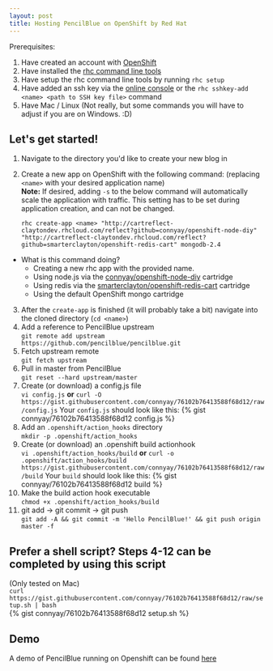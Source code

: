 ```yaml
---
layout: post
title: Hosting PencilBlue on OpenShift by Red Hat
---
```


Prerequisites:

1. Have created an account with [OpenShift](https://www.openshift.com/app/account/new)
2. Have installed the [rhc command line tools](https://developers.openshift.com/en/getting-started-client-tools.html)
3. Have setup the rhc command line tools by running `rhc setup`
4. Have added an ssh key via the [online console](https://openshift.redhat.com/app/console/settings) or the `rhc sshkey-add <name> <path to SSH key file>` command
5. Have Mac / Linux (Not really, but some commands you will have to adjust if you are on Windows. :D)


## Let's get started!

1. Navigate to the directory you'd like to create your new blog in
2. Create a new app on OpenShift with the following command: (replacing `<name>` with your desired application name)  
    **Note:** If desired, adding `-s` to the below command will automatically scale the application with traffic. This setting has to be set during application creation, and can not be changed.

    ```
    rhc create-app <name> "http://cartreflect-claytondev.rhcloud.com/reflect?github=connyay/openshift-node-diy" "http://cartreflect-claytondev.rhcloud.com/reflect?github=smarterclayton/openshift-redis-cart" mongodb-2.4
    ```
  - What is this command doing?
      - Creating a new rhc app with the provided name.
      - Using node.js via the [connyay/openshift-node-diy](https://github.com/connyay/openshift-node-diy) cartridge
      - Using redis via the [smarterclayton/openshift-redis-cart](https://github.com/smarterclayton/openshift-redis-cart) cartridge
      - Using the default OpenShift mongo cartridge
  
3. After the `create-app` is finished (it will probably take a bit) navigate into the cloned directory (`cd <name>`)
4. Add a reference to PencilBlue upstream  
    `git remote add upstream https://github.com/pencilblue/pencilblue.git`
5. Fetch upstream remote  
    `git fetch upstream`
6. Pull in master from PencilBlue  
    `git reset --hard upstream/master`
7. Create (or download) a config.js file  
    `vi config.js` **or** `curl -O https://gist.githubusercontent.com/connyay/76102b76413588f68d12/raw/config.js`
    Your `config.js` should look like this: 
    {% gist connyay/76102b76413588f68d12 config.js %}
8. Add an `.openshift/action_hooks` directory  
    `mkdir -p .openshift/action_hooks`
9. Create (or download) an .openshift build actionhook  
    `vi .openshift/action_hooks/build` **or** `curl -o .openshift/action_hooks/build https://gist.githubusercontent.com/connyay/76102b76413588f68d12/raw/build`
    Your `build` should look like this: 
    {% gist connyay/76102b76413588f68d12 build %}
10. Make the build action hook executable  
    `chmod +x .openshift/action_hooks/build`
12. git add -> git commit -> git push  
    `git add -A && git commit -m 'Hello PencilBlue!' && git push origin master -f`


## Prefer a shell script? Steps 4-12 can be completed by using this script
(Only tested on Mac)  
`curl https://gist.githubusercontent.com/connyay/76102b76413588f68d12/raw/setup.sh | bash`  
{% gist connyay/76102b76413588f68d12 setup.sh %}


## Demo
A demo of PencilBlue running on Openshift can be found [here](https://pencilblue-connyay.rhcloud.com/article/hello-openshift)
